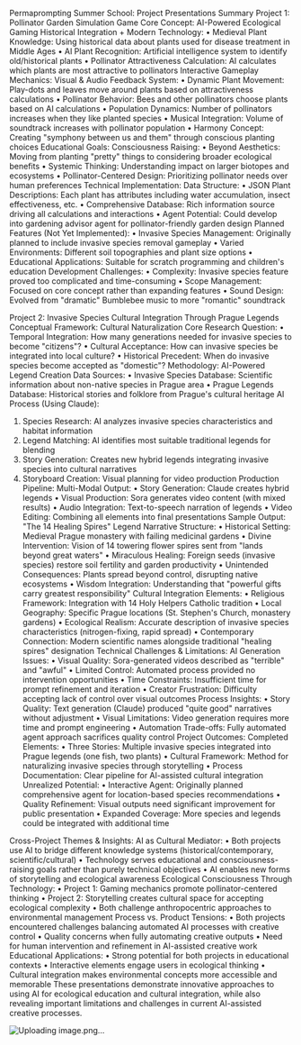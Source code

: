 Permaprompting Summer School: Project Presentations Summary
Project 1: Pollinator Garden Simulation Game
Core Concept: AI-Powered Ecological Gaming
Historical Integration + Modern Technology:
•	Medieval Plant Knowledge: Using historical data about plants used for disease treatment in Middle Ages
•	AI Plant Recognition: Artificial intelligence system to identify old/historical plants
•	Pollinator Attractiveness Calculation: AI calculates which plants are most attractive to pollinators
Interactive Gameplay Mechanics:
Visual & Audio Feedback System:
•	Dynamic Plant Movement: Play-dots and leaves move around plants based on attractiveness calculations
•	Pollinator Behavior: Bees and other pollinators choose plants based on AI calculations
•	Population Dynamics: Number of pollinators increases when they like planted species
•	Musical Integration: Volume of soundtrack increases with pollinator population
•	Harmony Concept: Creating "symphony between us and them" through conscious planting choices
Educational Goals:
Consciousness Raising:
•	Beyond Aesthetics: Moving from planting "pretty" things to considering broader ecological benefits
•	Systemic Thinking: Understanding impact on larger biotopes and ecosystems
•	Pollinator-Centered Design: Prioritizing pollinator needs over human preferences
Technical Implementation:
Data Structure:
•	JSON Plant Descriptions: Each plant has attributes including water accumulation, insect effectiveness, etc.
•	Comprehensive Database: Rich information source driving all calculations and interactions
•	Agent Potential: Could develop into gardening advisor agent for pollinator-friendly garden design
Planned Features (Not Yet Implemented):
•	Invasive Species Management: Originally planned to include invasive species removal gameplay
•	Varied Environments: Different soil topographies and plant size options
•	Educational Applications: Suitable for scratch programming and children's education
Development Challenges:
•	Complexity: Invasive species feature proved too complicated and time-consuming
•	Scope Management: Focused on core concept rather than expanding features
•	Sound Design: Evolved from "dramatic" Bumblebee music to more "romantic" soundtrack
 
Project 2: Invasive Species Cultural Integration Through Prague Legends
Conceptual Framework: Cultural Naturalization
Core Research Question:
•	Temporal Integration: How many generations needed for invasive species to become "citizens"?
•	Cultural Acceptance: How can invasive species be integrated into local culture?
•	Historical Precedent: When do invasive species become accepted as "domestic"?
Methodology: AI-Powered Legend Creation
Data Sources:
•	Invasive Species Database: Scientific information about non-native species in Prague area
•	Prague Legends Database: Historical stories and folklore from Prague's cultural heritage
AI Process (Using Claude):
1.	Species Research: AI analyzes invasive species characteristics and habitat information
2.	Legend Matching: AI identifies most suitable traditional legends for blending
3.	Story Generation: Creates new hybrid legends integrating invasive species into cultural narratives
4.	Storyboard Creation: Visual planning for video production
Production Pipeline:
Multi-Modal Output:
•	Story Generation: Claude creates hybrid legends
•	Visual Production: Sora generates video content (with mixed results)
•	Audio Integration: Text-to-speech narration of legends
•	Video Editing: Combining all elements into final presentations
Sample Output: "The 14 Healing Spires" Legend
Narrative Structure:
•	Historical Setting: Medieval Prague monastery with failing medicinal gardens
•	Divine Intervention: Vision of 14 towering flower spires sent from "lands beyond great waters"
•	Miraculous Healing: Foreign seeds (invasive species) restore soil fertility and garden productivity
•	Unintended Consequences: Plants spread beyond control, disrupting native ecosystems
•	Wisdom Integration: Understanding that "powerful gifts carry greatest responsibility"
Cultural Integration Elements:
•	Religious Framework: Integration with 14 Holy Helpers Catholic tradition
•	Local Geography: Specific Prague locations (St. Stephen's Church, monastery gardens)
•	Ecological Realism: Accurate description of invasive species characteristics (nitrogen-fixing, rapid spread)
•	Contemporary Connection: Modern scientific names alongside traditional "healing spires" designation
Technical Challenges & Limitations:
AI Generation Issues:
•	Visual Quality: Sora-generated videos described as "terrible" and "awful"
•	Limited Control: Automated process provided no intervention opportunities
•	Time Constraints: Insufficient time for prompt refinement and iteration
•	Creator Frustration: Difficulty accepting lack of control over visual outcomes
Process Insights:
•	Story Quality: Text generation (Claude) produced "quite good" narratives without adjustment
•	Visual Limitations: Video generation requires more time and prompt engineering
•	Automation Trade-offs: Fully automated agent approach sacrifices quality control
Project Outcomes:
Completed Elements:
•	Three Stories: Multiple invasive species integrated into Prague legends (one fish, two plants)
•	Cultural Framework: Method for naturalizing invasive species through storytelling
•	Process Documentation: Clear pipeline for AI-assisted cultural integration
Unrealized Potential:
•	Interactive Agent: Originally planned comprehensive agent for location-based species recommendations
•	Quality Refinement: Visual outputs need significant improvement for public presentation
•	Expanded Coverage: More species and legends could be integrated with additional time
 
Cross-Project Themes & Insights:
AI as Cultural Mediator:
•	Both projects use AI to bridge different knowledge systems (historical/contemporary, scientific/cultural)
•	Technology serves educational and consciousness-raising goals rather than purely technical objectives
•	AI enables new forms of storytelling and ecological awareness
Ecological Consciousness Through Technology:
•	Project 1: Gaming mechanics promote pollinator-centered thinking
•	Project 2: Storytelling creates cultural space for accepting ecological complexity
•	Both challenge anthropocentric approaches to environmental management
Process vs. Product Tensions:
•	Both projects encountered challenges balancing automated AI processes with creative control
•	Quality concerns when fully automating creative outputs
•	Need for human intervention and refinement in AI-assisted creative work
Educational Applications:
•	Strong potential for both projects in educational contexts
•	Interactive elements engage users in ecological thinking
•	Cultural integration makes environmental concepts more accessible and memorable
These presentations demonstrate innovative approaches to using AI for ecological education and cultural integration, while also revealing important limitations and challenges in current AI-assisted creative processes.

![Uploading image.png…]()
